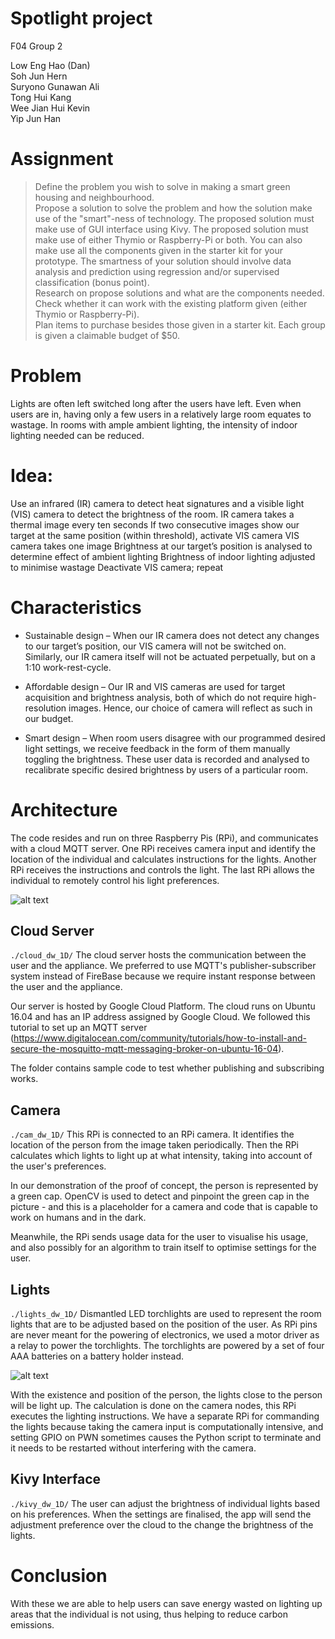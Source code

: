 # Spotlight project
F04 Group 2

Low Eng Hao (Dan) <BR>
Soh Jun Hern <BR>
Suryono Gunawan Ali <BR>
Tong Hui Kang <BR>
Wee Jian Hui Kevin <BR>
Yip Jun Han

# Assignment
> Define the problem you wish to solve in making a smart green housing and neighbourhood. <BR>
> Propose a solution to solve the problem and how the solution make use of the "smart"-ness of technology. The proposed solution must make use of GUI interface using Kivy. The proposed solution must make use of either Thymio or Raspberry-Pi or both. You can also make use all the components given in the starter kit for your prototype. The smartness of your solution should involve data analysis and prediction using regression and/or supervised classification (bonus point). <BR>
Research on propose solutions and what are the components needed. Check whether it can work with the existing platform given (either Thymio or Raspberry-Pi). <BR>
> Plan items to purchase besides those given in a starter kit. Each group is given a claimable budget of $50.

# Problem
Lights are often left switched long after the users have left.
Even when users are in, having only a few users in a relatively large room equates to wastage.
In rooms with ample ambient lighting, the intensity of indoor lighting needed can be reduced.

# Idea:
Use an infrared (IR) camera to detect heat signatures and a visible light (VIS) camera to detect the brightness of the room.
IR camera takes a thermal image every ten seconds
If two consecutive images show our target at the same position (within threshold), activate VIS camera
VIS camera takes one image
Brightness at our target’s position is analysed to determine effect of ambient lighting
Brightness of indoor lighting adjusted to minimise wastage
Deactivate VIS camera; repeat

# Characteristics
- Sustainable design – When our IR camera does not detect any changes to our target’s position, our VIS camera will not be switched on. Similarly, our IR camera itself will not be actuated perpetually, but on a 1:10 work-rest-cycle. 

- Affordable design – Our IR and VIS cameras are used for target acquisition and brightness analysis, both of which do not require high-resolution images. Hence, our choice of camera will reflect as such in our budget. 

- Smart design – When room users disagree with our programmed desired light settings, we receive feedback in the form of them manually toggling the brightness. These user data is recorded and analysed to recalibrate specific desired brightness by users of a particular room. 

# Architecture
The code resides and run on three Raspberry Pis (RPi), and communicates with a cloud MQTT server. One RPi receives camera input and identify the location of the individual and calculates instructions for the lights. Another RPi receives the instructions and controls the light. The last RPi allows the individual to remotely control his light preferences.

![alt text](https://i.imgur.com/hFjt2NX.png "Archi")

## Cloud Server
`./cloud_dw_1D/`
The cloud server hosts the communication between the user and the appliance. We preferred to use MQTT's publisher-subscriber system instead of FireBase because we require instant response between the user and the appliance.

Our server is hosted by Google Cloud Platform. The cloud runs on Ubuntu 16.04 and has an IP address assigned by Google Cloud. We followed this tutorial to set up an MQTT server (https://www.digitalocean.com/community/tutorials/how-to-install-and-secure-the-mosquitto-mqtt-messaging-broker-on-ubuntu-16-04). 

The folder contains sample code to test whether publishing and subscribing works.

## Camera
`./cam_dw_1D/`
This RPi is connected to an RPi camera. It identifies the location of the person from the image taken periodically. Then the RPi calculates which lights to light up at what intensity, taking into account of the user's preferences.

In our demonstration of the proof of concept, the person is represented by a green cap. OpenCV is used to detect and pinpoint the green cap in the picture - and this is a placeholder for a camera and code that is capable to work on humans and in the dark.

Meanwhile, the RPi sends usage data for the user to visualise his usage, and also possibly for an algorithm to train itself to optimise settings for the user.

## Lights
`./lights_dw_1D/`
Dismantled LED torchlights are used to represent the room lights that are to be adjusted based on the position of the user. As RPi pins are never meant for the powering of electronics, we used a motor driver as a relay to power the torchlights. The torchlights are powered by a set of four AAA batteries on a battery holder instead.

![alt text](https://i.imgur.com/NvMlz3j.png "Lights")

With the existence and position of the person, the lights close to the person will be light up. The calculation is done on the camera nodes, this RPi executes the lighting instructions. We have a separate RPi for commanding the lights because taking the camera input is computationally intensive, and setting GPIO on PWN sometimes causes the Python script to terminate and it needs to be restarted without interfering with the camera.

## Kivy Interface
`./kivy_dw_1D/`
The user can adjust the brightness of individual lights based on his preferences. When the settings are finalised, the app will send the adjustment preference over the cloud to the change the brightness of the lights. 

# Conclusion
With these we are able to help users can save energy wasted on lighting up areas that the individual is not using, thus helping to reduce carbon emissions.
